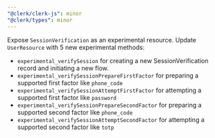 ```yaml
---
"@clerk/clerk-js": minor
"@clerk/types": minor
---
```


Expose `SessionVerification` as an experimental resource. 
Update `UserResource` with 5 new experimental methods:
- `experimental_verifySession` for creating a new SessionVerification record and initiating a new flow.
- `experimental_verifySessionPrepareFirstFactor` for preparing a supported first factor like `phone_code`
- `experimental_verifySessionAttemptFirstFactor` for attempting a supported first factor like `password`
- `experimental_verifySessionPrepareSecondFactor` for preparing a supported second factor like `phone_code`
- `experimental_verifySessionAttemptSecondFactor` for attempting a supported second factor like `totp`
